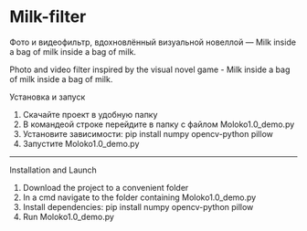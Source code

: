 # Milk-filter
Фото и видеофильтр, вдохновлённый визуальной новеллой — Milk inside a bag of milk inside a bag of milk.

Photo and video filter inspired by the visual novel game - Milk inside a bag of milk inside a bag of milk.


Установка и запуск
1. Скачайте проект в удобную папку
2. В командеой строке перейдите в папку с файлом Moloko1.0_demo.py
4. Установите зависимости: pip install numpy opencv-python pillow
5. Запустите Moloko1.0_demo.py

---

Installation and Launch
1. Download the project to a convenient folder
2. In a cmd navigate to the folder containing Moloko1.0_demo.py
3. Install dependencies: pip install numpy opencv-python pillow
4. Run Moloko1.0_demo.py
